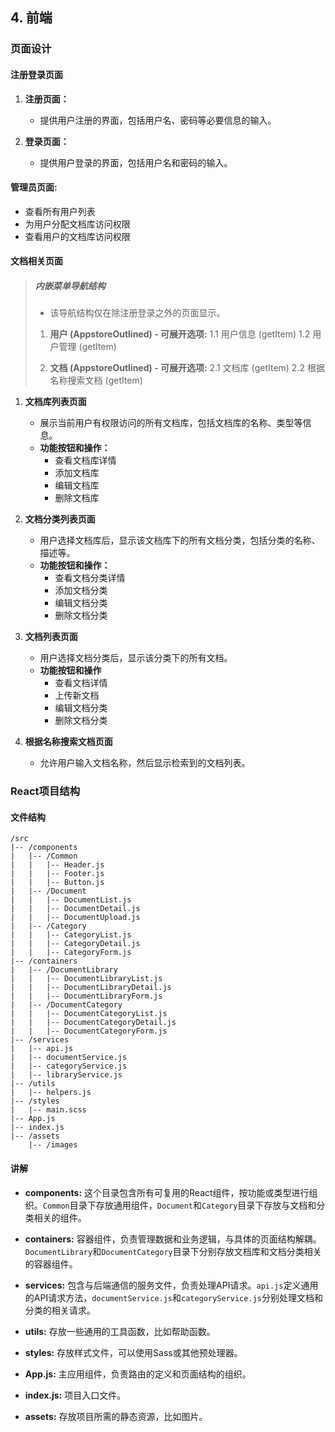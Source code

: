 ## 4. 前端

### 页面设计

#### 注册登录页面

1. **注册页面：**
   
   - 提供用户注册的界面，包括用户名、密码等必要信息的输入。

2. **登录页面：**
   
   - 提供用户登录的界面，包括用户名和密码的输入。
   

#### **管理员页面:**

   - 查看所有用户列表
   - 为用户分配文档库访问权限
   - 查看用户的文档库访问权限


#### 文档相关页面

> ##### 内嵌菜单导航结构
> 
> - 该导航结构仅在除注册登录之外的页面显示。
> 1. **用户 (AppstoreOutlined) - 可展开选项:**
>    1.1 用户信息 (getItem)
>    1.2 用户管理 (getItem)
> 
> 2. **文档 (AppstoreOutlined) - 可展开选项:**
>    2.1 文档库 (getItem)
>    2.2 根据名称搜索文档 (getItem)

1. **文档库列表页面**
   
   - 展示当前用户有权限访问的所有文档库，包括文档库的名称、类型等信息。
   - **功能按钮和操作：**
     - 查看文档库详情
     - 添加文档库
     - 编辑文档库
     - 删除文档库

2. **文档分类列表页面**
   
   - 用户选择文档库后，显示该文档库下的所有文档分类，包括分类的名称、描述等。
   - **功能按钮和操作：**
     - 查看文档分类详情
     - 添加文档分类
     - 编辑文档分类
     - 删除文档分类

3. **文档列表页面**
   
   - 用户选择文档分类后，显示该分类下的所有文档。
   - **功能按钮和操作**
     - 查看文档详情
     - 上传新文档
     - 编辑文档分类
     - 删除文档分类

4. **根据名称搜索文档页面**
   
   - 允许用户输入文档名称，然后显示检索到的文档列表。
   

### React项目结构

#### 文件结构

```
/src
|-- /components
|   |-- /Common
|   |   |-- Header.js
|   |   |-- Footer.js
|   |   |-- Button.js
|   |-- /Document
|   |   |-- DocumentList.js
|   |   |-- DocumentDetail.js
|   |   |-- DocumentUpload.js
|   |-- /Category
|   |   |-- CategoryList.js
|   |   |-- CategoryDetail.js
|   |   |-- CategoryForm.js
|-- /containers
|   |-- /DocumentLibrary
|   |   |-- DocumentLibraryList.js
|   |   |-- DocumentLibraryDetail.js
|   |   |-- DocumentLibraryForm.js
|   |-- /DocumentCategory
|   |   |-- DocumentCategoryList.js
|   |   |-- DocumentCategoryDetail.js
|   |   |-- DocumentCategoryForm.js
|-- /services
|   |-- api.js
|   |-- documentService.js
|   |-- categoryService.js
|   |-- libraryService.js
|-- /utils
|   |-- helpers.js
|-- /styles
|   |-- main.scss
|-- App.js
|-- index.js
|-- /assets
    |-- /images
```

#### 讲解

- **components:** 这个目录包含所有可复用的React组件，按功能或类型进行组织。`Common`目录下存放通用组件，`Document`和`Category`目录下存放与文档和分类相关的组件。

- **containers:** 容器组件，负责管理数据和业务逻辑，与具体的页面结构解耦。`DocumentLibrary`和`DocumentCategory`目录下分别存放文档库和文档分类相关的容器组件。

- **services:** 包含与后端通信的服务文件，负责处理API请求。`api.js`定义通用的API请求方法，`documentService.js`和`categoryService.js`分别处理文档和分类的相关请求。

- **utils:** 存放一些通用的工具函数，比如帮助函数。

- **styles:** 存放样式文件，可以使用Sass或其他预处理器。

- **App.js:** 主应用组件，负责路由的定义和页面结构的组织。

- **index.js:** 项目入口文件。

- **assets:** 存放项目所需的静态资源，比如图片。
